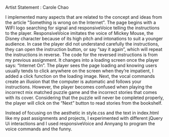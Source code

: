 Artist Statement : Carole Chao

  I implemented many aspects that are related to the concept and ideas from the article "Something is wrong on the Internet". The page begins with a WIFI logo searching for signal and responsiveVoice telling the instructions to the player. ResponsiveVoice imitates the voice of Mickey Mouse, the Disney character because of its high pitch and intonations to suit a younger audience. In case the player did not understand carefully the instructions, they can open the instruction button, or say “say it again”, which will repeat the instructions in reverse. The code for the reversed instructions is from my previous assignment. It changes into a loading screen once the player says: “Internet On”. The player sees the page loading and knowing users usually tends to click anywhere on the screen when they’re impatient, I added a click function on the loading image. Next, the vocal commands create an illusion that the computer is automatic and follows your instructions. However, the player becomes confused when playing the incorrect mix matched puzzle game and the incorrect stories that comes with its cover. Considering that the puzzle will never be completed properly, the player will click on the “Next” button to read stories from the bookshelf. 

  Instead of focusing on the aesthetic in style.css and the text in index.html like my past assignments and projects, I experimented with different jQuery Ui interactions and I used responsiveVoice and Annyang to program the voice commands and the funny.
